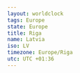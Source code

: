 ```yaml
---
layout: worldclock
tags: Europe
state: Europe
title: Riga
name: Latvia
iso: LV
timezone: Europe/Riga
utc: UTC +01:36
---
```


